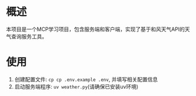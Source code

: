 # 概述

本项目是一个MCP学习项目，包含服务端和客户端，实现了基于和风天气API的天气查询服务工具。

# 使用

1. 创建配置文件: `cp cp .env.example .env`, 并填写相关配置信息
2. 启动服务端程序: `uv weather.py`(请确保已安装uv环境)

